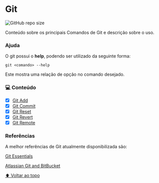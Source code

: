 # Git

![GitHub repo size](https://img.shields.io/github/repo-size/cvinicius987/git?style=for-the-badge)

Conteúdo sobre os principais Comandos de Git e descrição sobre o uso.

### Ajuda

O git possui o <b>help</b>, podendo ser utilizado da seguinte forma:

```
git <comando> --help
```

Este mostra uma relação de opção no comando desejado.

### 💻 Conteúdo

- [x] [Git Add](commands/git_add.md)
- [x] [Git Commit](commands/git_commit.md)
- [x] [Git Reset](commands/git_reset.md)
- [x] [Git Revert](commands/git_revert.md)
- [x] [Git Remote](commands/git_remote.md)

### Referências

A melhor referências de Git atualmente disponibilizada são:

[Git Essentials](https://git-scm.com/book/pt-br/v2)

[Atlassian Git and BitBucket](https://www.atlassian.com/git/tutorials/learn-git-with-bitbucket-cloud)

[⬆ Voltar ao topo](#git)<br />